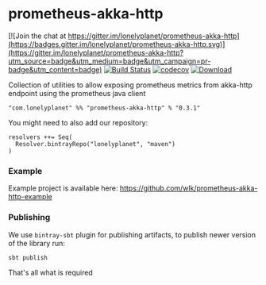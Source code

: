 # prometheus-akka-http

[![Join the chat at https://gitter.im/lonelyplanet/prometheus-akka-http](https://badges.gitter.im/lonelyplanet/prometheus-akka-http.svg)](https://gitter.im/lonelyplanet/prometheus-akka-http?utm_source=badge&utm_medium=badge&utm_campaign=pr-badge&utm_content=badge)
[![Build Status](https://travis-ci.org/lonelyplanet/prometheus-akka-http.svg?branch=master)](https://travis-ci.org/lonelyplanet/prometheus-akka-http)
[![codecov](https://codecov.io/gh/lonelyplanet/prometheus-akka-http/branch/master/graph/badge.svg)](https://codecov.io/gh/lonelyplanet/prometheus-akka-http)
[![Download](https://api.bintray.com/packages/lonelyplanet/maven/prometheus-akka-http/images/download.svg) ](https://bintray.com/lonelyplanet/maven/prometheus-akka-http/_latestVersion)


Collection of utilities to allow exposing prometheus metrics from akka-http endpoint using the prometheus java client

    "com.lonelyplanet" %% "prometheus-akka-http" % "0.3.1"
    
You might need to also add our repository:

```
resolvers ++= Seq(
  Resolver.bintrayRepo("lonelyplanet", "maven")
)
```

### Example

Example project is available here: https://github.com/wlk/prometheus-akka-http-example

### Publishing

We use `bintray-sbt` plugin for publishing artifacts, to publish newer version of the library run:
```
sbt publish
```

That's all what is required
